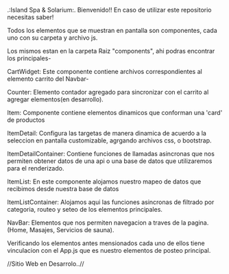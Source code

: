 .:Island Spa & Solarium:.
Bienvenido!!
En caso de utilizar este repositorio necesitas saber!

Todos los elementos que se muestran en pantalla son componentes, cada uno con su carpeta y archivo js. 

Los mismos estan en la carpeta Raiz "components", ahi podras encontrar los principales-

CartWidget: 
Este componente contiene archivos correspondientes al elemento carrito del Navbar-

Counter: 
Elemento contador agregado para sincronizar con el carrito al agregar elementos(en desarrollo).

Item: 
Componente contiene elementos dinamicos que conforman una 'card' de productos

ItemDetail: 
Configura las targetas de manera dinamica de acuerdo a la seleccion en pantalla customizable, agrgando archivos css, o bootstrap.

ItemDetailContainer: 
Contiene funciones de llamadas asincronas que nos permiten obtener datos de una api o una base de datos que utilizaremos para el renderizado.

ItemList:
En este componente alojamos nuestro mapeo de datos que recibimos desde nuestra base de datos 

ItemListContainer: 
Alojamos aqui las funciones asincronas de filtrado por categoria, routeo y seteo de los elementos principales.

NavBar: 
Elementos que nos permiten navegacion a traves de la pagina.(Home, Masajes, Servicios de sauna).

Verificando los elementos antes mensionados cada uno de ellos tiene vinculacion con el App.js que es nuestro elementos de posteo principal.

//Sitio Web en Desarrolo..//

